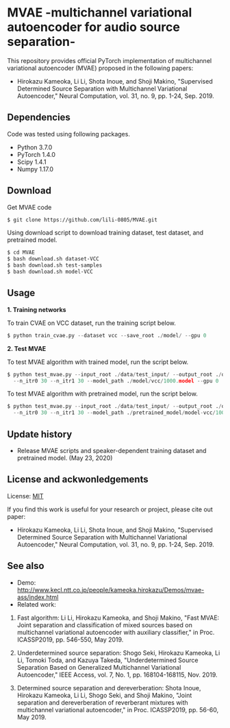 # MVAE -multichannel variational autoencoder for audio source separation-

This repository provides official PyTorch implementation of multichannel variational autoencoder (MVAE) proposed in the following papers:

* Hirokazu Kameoka, Li Li, Shota Inoue, and Shoji Makino, "Supervised Determined Source Separation with Multichannel Variational Autoencoder," Neural Computation, vol. 31, no. 9, pp. 1-24, Sep. 2019.


## Dependencies

Code was tested using following packages.

* Python 3.7.0
* PyTorch 1.4.0
* Scipy 1.4.1
* Numpy 1.17.0

## Download
Get MVAE code

```bash
$ git clone https://github.com/lili-0805/MVAE.git
```

Using download script to download training dataset, test dataset, and pretrained model.

```bash
$ cd MVAE
$ bash download.sh dataset-VCC
$ bash download.sh test-samples
$ bash download.sh model-VCC
```

## Usage

**1. Training networks**

To train CVAE on VCC dataset, run the training script below.

```python
$ python train_cvae.py --dataset vcc --save_root ./model/ --gpu 0
```

**2. Test MVAE**

To test MVAE algorithm with trained model, run the script below.

```python
$ python test_mvae.py --input_root ./data/test_input/ --output_root ./output/  
  --n_itr0 30 --n_itr1 30 --model_path ./model/vcc/1000.model --gpu 0
```

To test MVAE algorithm with pretrained model, run the script below.

```python
$ python test_mvae.py --input_root ./data/test_input/ --output_root ./output/  
  --n_itr0 30 --n_itr1 30 --model_path ./pretrained_model/model-vcc/1000.model --gpu 0
```

## Update history

* Release MVAE scripts and speaker-dependent training dataset and pretrained model. (May 23, 2020)

## License and ackwonledgements
License: [MIT](https://choosealicense.com/licenses/mit/)

If you find this work is useful for your research or project, please cite out paper:

* Hirokazu Kameoka, Li Li, Shota Inoue, and Shoji Makino, "Supervised Determined Source Separation with Multichannel Variational Autoencoder," Neural Computation, vol. 31, no. 9, pp. 1-24, Sep. 2019.


## See also

* Demo: http://www.kecl.ntt.co.jp/people/kameoka.hirokazu/Demos/mvae-ass/index.html
* Related work:
1. Fast algorithm:
Li Li, Hirokazu Kameoka, and Shoji Makino, "Fast MVAE: Joint separation and classification of mixed sources based on multichannel variational autoencoder with auxiliary classifier," in Proc. ICASSP2019, pp. 546-550, May 2019.

2. Underdetermined source separation:
Shogo Seki, Hirokazu Kameoka, Li Li, Tomoki Toda, and Kazuya Takeda, "Underdetermined Source Separation Based on Generalized Multichannel Variational Autoencoder," IEEE Access, vol. 7, No. 1, pp. 168104-168115, Nov. 2019.

3. Determined source separation and dereverberation:
Shota Inoue, Hirokazu Kameoka, Li Li, Shogo Seki, and Shoji Makino, "Joint separation and dereverberation of reverberant mixtures with multichannel variational autoencoder," in Proc. ICASSP2019, pp. 56-60, May 2019.
